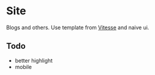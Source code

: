 # Site

Blogs and others. Use template from [Vitesse](https://github.com/antfu/vitesse) and naive ui.

## Todo

- better highlight
- mobile